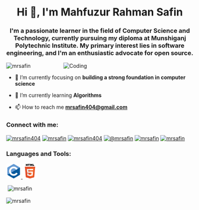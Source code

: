 <h1 align="center">Hi 👋, I'm Mahfuzur Rahman Safin</h1>
<h3 align="center">I'm a passionate learner in the field of Computer Science and Technology, currently pursuing my diploma at Munshiganj Polytechnic Institute. My primary interest lies in software engineering, and I'm an enthusiastic advocate for open source.</h3>

<img align="right" alt="Coding" width="350" src="https://media.tenor.com/nHBgEK6zEQMAAAAi/cat-gray.gif">

<p align="left"> <img src="https://komarev.com/ghpvc/?username=mrsafin&label=Profile%20views&color=0e75b6&style=flat" alt="mrsafin" /> </p>

- 🔭 I’m currently focusing on **building a strong foundation in computer science**

- 🌱 I’m currently learning **Algorithms**

- 📫 How to reach me **mrsafin404@gmail.com**

<h3 align="left">Connect with me:</h3>
<p align="left">
<a href="https://twitter.com/mrsafin404" target="blank"><img align="center" src="https://raw.githubusercontent.com/rahuldkjain/github-profile-readme-generator/master/src/images/icons/Social/twitter.svg" alt="mrsafin404" height="30" width="40" /></a>
<a href="https://linkedin.com/in/mrsafin" target="blank"><img align="center" src="https://raw.githubusercontent.com/rahuldkjain/github-profile-readme-generator/master/src/images/icons/Social/linked-in-alt.svg" alt="mrsafin" height="30" width="40" /></a>
<a href="https://fb.com/mrsafin404" target="blank"><img align="center" src="https://raw.githubusercontent.com/rahuldkjain/github-profile-readme-generator/master/src/images/icons/Social/facebook.svg" alt="mrsafin404" height="30" width="40" /></a>
<a href="https://medium.com/@mrsafin" target="blank"><img align="center" src="https://raw.githubusercontent.com/rahuldkjain/github-profile-readme-generator/master/src/images/icons/Social/medium.svg" alt="@mrsafin" height="30" width="40" /></a>
<a href="https://www.hackerrank.com/mrsafin" target="blank"><img align="center" src="https://raw.githubusercontent.com/rahuldkjain/github-profile-readme-generator/master/src/images/icons/Social/hackerrank.svg" alt="mrsafin" height="30" width="40" /></a>
<a href="https://www.leetcode.com/mrsafin" target="blank"><img align="center" src="https://raw.githubusercontent.com/rahuldkjain/github-profile-readme-generator/master/src/images/icons/Social/leet-code.svg" alt="mrsafin" height="30" width="40" /></a>
</p>

<h3 align="left">Languages and Tools:</h3>
<p align="left"> <a href="https://www.cprogramming.com/" target="_blank" rel="noreferrer"> <img src="https://raw.githubusercontent.com/devicons/devicon/master/icons/c/c-original.svg" alt="c" width="40" height="40"/> </a> <a href="https://www.w3.org/html/" target="_blank" rel="noreferrer"> <img src="https://raw.githubusercontent.com/devicons/devicon/master/icons/html5/html5-original-wordmark.svg" alt="html5" width="40" height="40"/> </a> </p>

<p>&nbsp;<img align="center" src="https://github-readme-stats.vercel.app/api?username=mrsafin&show_icons=true&locale=en" alt="mrsafin" /></p>

<p><img align="center" src="https://github-readme-streak-stats.herokuapp.com/?user=mrsafin&" alt="mrsafin" /></p>

